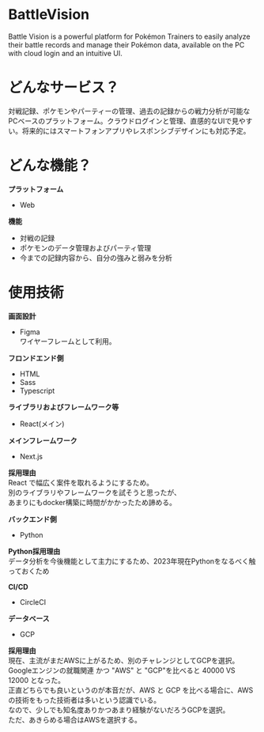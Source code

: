 # BattleVision
Battle Vision is a powerful platform for Pokémon Trainers to easily analyze their battle records and manage their Pokémon data, available on the PC with cloud login and an intuitive UI.

# どんなサービス？
対戦記録、ポケモンやパーティーの管理、過去の記録からの戦力分析が可能なPCベースのプラットフォーム。クラウドログインと管理、直感的なUIで見やすい。将来的にはスマートフォンアプリやレスポンシブデザインにも対応予定。

# どんな機能？

**プラットフォーム**
- Web

**機能**
- 対戦の記録
- ポケモンのデータ管理およびパーティ管理
- 今までの記録内容から、自分の強みと弱みを分析

# 使用技術

**画面設計**
- Figma  
ワイヤーフレームとして利用。

**フロンドエンド側**
- HTML
- Sass
- Typescript  

**ライブラリおよびフレームワーク等**  
- React(メイン)  

**メインフレームワーク**  
- Next.js  

**採用理由**  
React で幅広く案件を取れるようにするため。<br>
別のライブラリやフレームワークを試そうと思ったが、<br>
あまりにもdocker構築に時間がかかったため諦める。<br>

**バックエンド側**  
- Python

**Python採用理由**  
データ分析を今後機能として主力にするため、2023年現在Pythonをなるべく触っておくため

**CI/CD**  
- CircleCI  

**データベース**  
- GCP  

**採用理由**  
現在、主流がまだAWSに上がるため、別のチャレンジとしてGCPを選択。<br>
Googleエンジンの就職関連 かつ "AWS" と "GCP"を比べると 40000 VS 12000 となった。<br>
正直どちらでも良いというのが本音だが、AWS と GCP を比べる場合に、AWSの技術をもった技術者は多いという認識でいる。<br>
なので、少しでも知名度ありかつあまり経験がないだろうGCPを選択。<br>
ただ、あきらめる場合はAWSを選択する。<br>